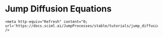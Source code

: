 # Jump Diffusion Equations

```@raw html
<meta http-equiv="Refresh" content="0; url='https://docs.sciml.ai/JumpProcesses/stable/tutorials/jump_diffusion/'" />
```

